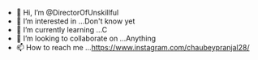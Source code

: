 - 👋 Hi, I’m @DirectorOfUnskillful
- 👀 I’m interested in ...Don't know yet
- 🌱 I’m currently learning ...C
- 💞️ I’m looking to collaborate on ...Anything
- 📫 How to reach me ...https://www.instagram.com/chaubeypranjal28/

<!---
DirectorOfUnskillful/DirectorOfUnskillful is a ✨ special ✨ repository because its `README.md` (this file) appears on your GitHub profile.
You can click the Preview link to take a look at your changes.
--->
